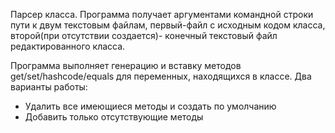 Парсер класса. Программа получает аргументами командной строки пути к двум текстовым файлам, первый-файл с исходным кодом класса,
второй(при отсутствии создается)- конечный текстовый файл редактированного класса.

Программа выполняет генерацию и вставку методов get/set/hashcode/equals для переменных, находящихся в классе. Два варианты работы:

* Удалить все имеющиеся методы и создать по умолчанию
* Добавить только отсутствующие методы
